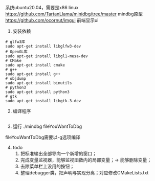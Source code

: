 系统ubuntu20.04，需要是x86 linux
    https://github.com/TartanLlama/minidbg/tree/master  mindbg原型
    https://github.com/ocornut/imgui  前端显示ui

1. 安装依赖
```
# glfw3库
sudo apt-get install libglfw3-dev
# OpenGL库
sudo apt-get install libgl1-mesa-dev
# CMake
sudo apt-get install cmake
# g++
sudo apt-get install g++
# objdump
sudo apt-get install binutils
# python3
sudo apt-get install python3
# gtk
sudo apt-get install libgtk-3-dev
```

2. 编译程序
```
```

3. 运行
./mindbg fileYouWantToDbg

fileYouWantToDbg需要以-g选项编译

4. todo
    1. 把标准输出全部导向一个新增的窗口；
    2. 完成变量监视器，能够监视函数内的局部变量；-> 能够删除变量；
    3. 去除菜单栏上没用的按钮；
    4. 整理debugger类，把声明与实现分离；对应修改CMakeLists.txt
